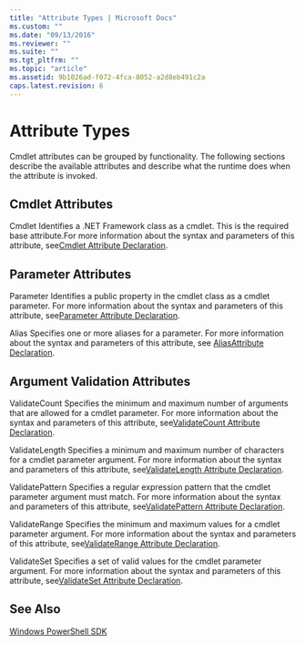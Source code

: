 ```yaml
---
title: "Attribute Types | Microsoft Docs"
ms.custom: ""
ms.date: "09/13/2016"
ms.reviewer: ""
ms.suite: ""
ms.tgt_pltfrm: ""
ms.topic: "article"
ms.assetid: 9b1026ad-f072-4fca-8052-a2d8eb491c2a
caps.latest.revision: 6
---
```

# Attribute Types

Cmdlet attributes can be grouped by functionality. The following sections describe the available attributes and describe what the runtime does when the attribute is invoked.

## Cmdlet Attributes

Cmdlet
Identifies a .NET Framework class as a cmdlet. This is the required base attribute.For more information about the syntax and parameters of this attribute, see[Cmdlet Attribute Declaration](./cmdlet-attribute-declaration.md).

## Parameter Attributes

Parameter
Identifies a public property in the cmdlet class as a cmdlet parameter. For more information about the syntax and parameters of this attribute, see[Parameter Attribute Declaration](./parameter-attribute-declaration.md).

Alias
Specifies one or more aliases for a parameter.
For more information about the syntax and parameters of this attribute, see [AliasAttribute Declaration](./alias-attribute-declaration.md).

## Argument Validation Attributes

ValidateCount
Specifies the minimum and maximum number of arguments that are allowed for a cmdlet parameter. For more information about the syntax and parameters of this attribute, see[ValidateCount Attribute Declaration](./validatecount-attribute-declaration.md).

ValidateLength
Specifies a minimum and maximum number of characters for a cmdlet parameter argument. For more information about the syntax and parameters of this attribute, see[ValidateLength Attribute Declaration](./validatelength-attribute-declaration.md).

ValidatePattern
Specifies a regular expression pattern that the cmdlet parameter argument must match. For more information about the syntax and parameters of this attribute, see[ValidatePattern Attribute Declaration](./validatepattern-attribute-declaration.md).

ValidateRange
Specifies the minimum and maximum values for a cmdlet parameter argument. For more information about the syntax and parameters of this attribute, see[ValidateRange Attribute Declaration](./validaterange-attribute-declaration.md).

ValidateSet
Specifies a set of valid values for the cmdlet parameter argument. For more information about the syntax and parameters of this attribute, see[ValidateSet Attribute Declaration](./validateset-attribute-declaration.md).

## See Also

[Windows PowerShell SDK](../windows-powershell-reference.md)
